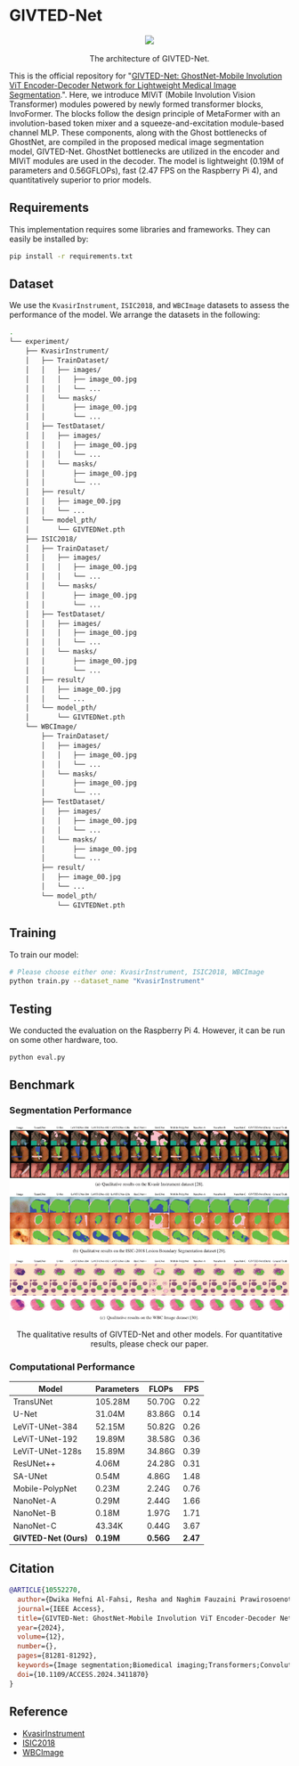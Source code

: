 # GIVTED-Net

<div align="center">

<img src="https://ieeexplore.ieee.org/ielx8/6287639/10380310/10552270/graphical_abstract/access-gagraphic-3411870.jpg" width="600">

The architecture of GIVTED-Net.
</div>

This is the official repository for "[GIVTED-Net: GhostNet-Mobile Involution ViT Encoder-Decoder Network for Lightweight Medical Image Segmentation](https://ieeexplore.ieee.org/document/10552270).". Here, we introduce MIViT (Mobile Involution Vision Transformer) modules powered by newly formed transformer blocks, InvoFormer. The blocks follow the design principle of MetaFormer with an involution-based token mixer and a squeeze-and-excitation module-based channel MLP. These components, along with the Ghost bottlenecks of GhostNet, are compiled in the proposed medical image segmentation model, GIVTED-Net. GhostNet bottlenecks are utilized in the encoder and MIViT modules are used in the decoder. The model is lightweight (0.19M of parameters and 0.56GFLOPs), fast (2.47 FPS on the Raspberry Pi 4), and quantitatively superior to prior models.


## Requirements

This implementation requires some libraries and frameworks. They can easily be installed by:

```bash
pip install -r requirements.txt
```


## Dataset

We use the ``KvasirInstrument``, ``ISIC2018``, and ``WBCImage`` datasets to assess the performance of the model. We arrange the datasets in the following:

```bash
.
└── experiment/
    ├── KvasirInstrument/
    │   ├── TrainDataset/
    │   │   ├── images/
    │   │   │   ├── image_00.jpg
    │   │   │   └── ...
    │   │   └── masks/
    │   │       ├── image_00.jpg
    │   │       └── ...
    │   ├── TestDataset/
    │   │   ├── images/
    │   │   │   ├── image_00.jpg
    │   │   │   └── ...
    │   │   └── masks/
    │   │       ├── image_00.jpg
    │   │       └── ...
    │   ├── result/
    │   │   ├── image_00.jpg
    │   │   └── ...
    │   └── model_pth/
    │       └── GIVTEDNet.pth
    ├── ISIC2018/
    │   ├── TrainDataset/
    │   │   ├── images/
    │   │   │   ├── image_00.jpg
    │   │   │   └── ...
    │   │   └── masks/
    │   │       ├── image_00.jpg
    │   │       └── ...
    │   ├── TestDataset/
    │   │   ├── images/
    │   │   │   ├── image_00.jpg
    │   │   │   └── ...
    │   │   └── masks/
    │   │       ├── image_00.jpg
    │   │       └── ...
    │   ├── result/
    │   │   ├── image_00.jpg
    │   │   └── ...
    │   └── model_pth/
    │       └── GIVTEDNet.pth
    └── WBCImage/
        ├── TrainDataset/
        │   ├── images/
        │   │   ├── image_00.jpg
        │   │   └── ...
        │   └── masks/
        │       ├── image_00.jpg
        │       └── ...
        ├── TestDataset/
        │   ├── images/
        │   │   ├── image_00.jpg
        │   │   └── ...
        │   └── masks/
        │       ├── image_00.jpg
        │       └── ...
        ├── result/
        │   ├── image_00.jpg
        │   └── ...
        └── model_pth/
            └── GIVTEDNet.pth
```


## Training

To train our model:

```bash
# Please choose either one: KvasirInstrument, ISIC2018, WBCImage
python train.py --dataset_name "KvasirInstrument" 
```

## Testing

We conducted the evaluation on the Raspberry Pi 4. However, it can be run on some other hardware, too.

```bash
python eval.py
```


## Benchmark

### Segmentation Performance


![qualitative](./assets/ardiy4-3411870-large.gif)
<div align="center">The qualitative results of GIVTED-Net and other models. For quantitative results, please check our paper.</div>


### Computational Performance

| Model  | Parameters  | FLOPs  | FPS  |
|---|---|---|---|
| TransUNet  | 105.28M  | 50.70G  |  0.22 |
| U-Net  | 31.04M  |  83.86G |  0.14 |
| LeViT-UNet-384  |  52.15M | 50.82G  |  0.26 |
| LeViT-UNet-192  |  19.89M |  38.58G |  0.36 |
| LeViT-UNet-128s  |  15.89M | 34.86G  | 0.39  |
| ResUNet++  | 4.06M  | 24.28G  | 0.31  |
| SA-UNet  | 0.54M  | 4.86G  |  1.48 |
|  Mobile-PolypNet | 0.23M  |  2.24G | 0.76  |
| NanoNet-A  | 0.29M  | 2.44G  | 1.66  |
|  NanoNet-B | 0.18M  | 1.97G  | 1.71  |
| NanoNet-C  | 43.34K  | 0.44G  |  3.67 |
| **GIVTED-Net (Ours)**  | **0.19M**  | **0.56G**  |  **2.47** |


## Citation

```bibtex
@ARTICLE{10552270,
  author={Dwika Hefni Al-Fahsi, Resha and Naghim Fauzaini Prawirosoenoto, Ahmad and Adi Nugroho, Hanung and Ardiyanto, Igi},
  journal={IEEE Access}, 
  title={GIVTED-Net: GhostNet-Mobile Involution ViT Encoder-Decoder Network for Lightweight Medical Image Segmentation}, 
  year={2024},
  volume={12},
  number={},
  pages={81281-81292},
  keywords={Image segmentation;Biomedical imaging;Transformers;Convolutional neural networks;Computational modeling;Decoding;Convolutional neural networks;Deep learning;Deep learning;GhostNet;lightweight model;medical image segmentation;mobile involution ViT},
  doi={10.1109/ACCESS.2024.3411870}
}
```

## Reference

* [KvasirInstrument](https://datasets.simula.no/kvasir-instrument/)
* [ISIC2018](https://challenge.isic-archive.com/data/#2018)
* [WBCImage](https://github.com/zxaoyou/segmentation_WBC)




